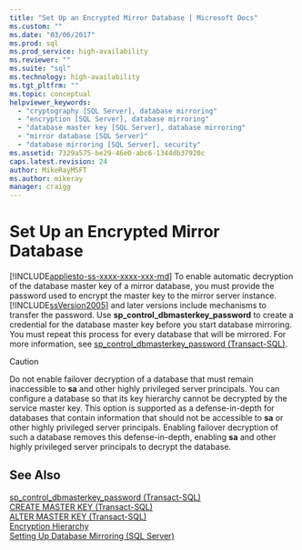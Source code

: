 ```yaml
---
title: "Set Up an Encrypted Mirror Database | Microsoft Docs"
ms.custom: ""
ms.date: "03/06/2017"
ms.prod: sql
ms.prod_service: high-availability
ms.reviewer: ""
ms.suite: "sql"
ms.technology: high-availability
ms.tgt_pltfrm: ""
ms.topic: conceptual
helpviewer_keywords: 
  - "cryptography [SQL Server], database mirroring"
  - "encryption [SQL Server], database mirroring"
  - "database master key [SQL Server], database mirroring"
  - "mirror database [SQL Server]"
  - "database mirroring [SQL Server], security"
ms.assetid: 7329a575-be29-46e0-abc6-1344db37920c
caps.latest.revision: 24
author: MikeRayMSFT
ms.author: mikeray
manager: craigg
---
```

# Set Up an Encrypted Mirror Database
[!INCLUDE[appliesto-ss-xxxx-xxxx-xxx-md](../../includes/appliesto-ss-xxxx-xxxx-xxx-md.md)]
  To enable automatic decryption of the database master key of a mirror database, you must provide the password used to encrypt the master key to the mirror server instance. [!INCLUDE[ssVersion2005](../../includes/ssversion2005-md.md)] and later versions include mechanisms to transfer the password. Use **sp_control_dbmasterkey_password** to create a credential for the database master key before you start database mirroring. You must repeat this process for every database that will be mirrored. For more information, see [sp_control_dbmasterkey_password &#40;Transact-SQL&#41;](../../relational-databases/system-stored-procedures/sp-control-dbmasterkey-password-transact-sql.md).  
  
> [!CAUTION]  
>  Do not enable failover decryption of a database that must remain inaccessible to **sa** and other highly privileged server principals. You can configure a database so that its key hierarchy cannot be decrypted by the service master key. This option is supported as a defense-in-depth for databases that contain information that should not be accessible to **sa** or other highly privileged server principals. Enabling failover decryption of such a database removes this defense-in-depth, enabling **sa** and other highly privileged server principals to decrypt the database.  
  
## See Also  
 [sp_control_dbmasterkey_password &#40;Transact-SQL&#41;](../../relational-databases/system-stored-procedures/sp-control-dbmasterkey-password-transact-sql.md)   
 [CREATE MASTER KEY &#40;Transact-SQL&#41;](../../t-sql/statements/create-master-key-transact-sql.md)   
 [ALTER MASTER KEY &#40;Transact-SQL&#41;](../../t-sql/statements/alter-master-key-transact-sql.md)   
 [Encryption Hierarchy](../../relational-databases/security/encryption/encryption-hierarchy.md)   
 [Setting Up Database Mirroring &#40;SQL Server&#41;](../../database-engine/database-mirroring/setting-up-database-mirroring-sql-server.md)  
  
  
